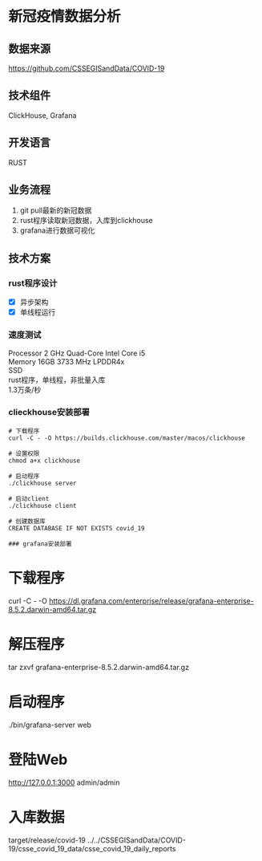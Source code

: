 # 新冠疫情数据分析
## 数据来源
https://github.com/CSSEGISandData/COVID-19
## 技术组件
ClickHouse, Grafana
## 开发语言
RUST
## 业务流程
1. git pull最新的新冠数据
2. rust程序读取新冠数据，入库到clickhouse
3. grafana进行数据可视化

## 技术方案
### rust程序设计
- [x] 异步架构
- [x] 单线程运行

### 速度测试
Processor 2 GHz Quad-Core Intel Core i5  
Memory 16GB 3733 MHz LPDDR4x  
SSD  
rust程序，单线程，非批量入库  
1.3万条/秒

### clieckhouse安装部署
```
# 下载程序
curl -C - -O https://builds.clickhouse.com/master/macos/clickhouse

# 设置权限
chmod a+x clickhouse

# 启动程序
./clickhouse server

# 启动client
./clickhouse client

# 创建数据库
CREATE DATABASE IF NOT EXISTS covid_19

### grafana安装部署
```
# 下载程序
curl -C - -O https://dl.grafana.com/enterprise/release/grafana-enterprise-8.5.2.darwin-amd64.tar.gz

# 解压程序
tar zxvf grafana-enterprise-8.5.2.darwin-amd64.tar.gz

# 启动程序
./bin/grafana-server web

# 登陆Web
http://127.0.0.1:3000
admin/admin

# 入库数据
target/release/covid-19 ../../CSSEGISandData/COVID-19/csse_covid_19_data/csse_covid_19_daily_reports

```
